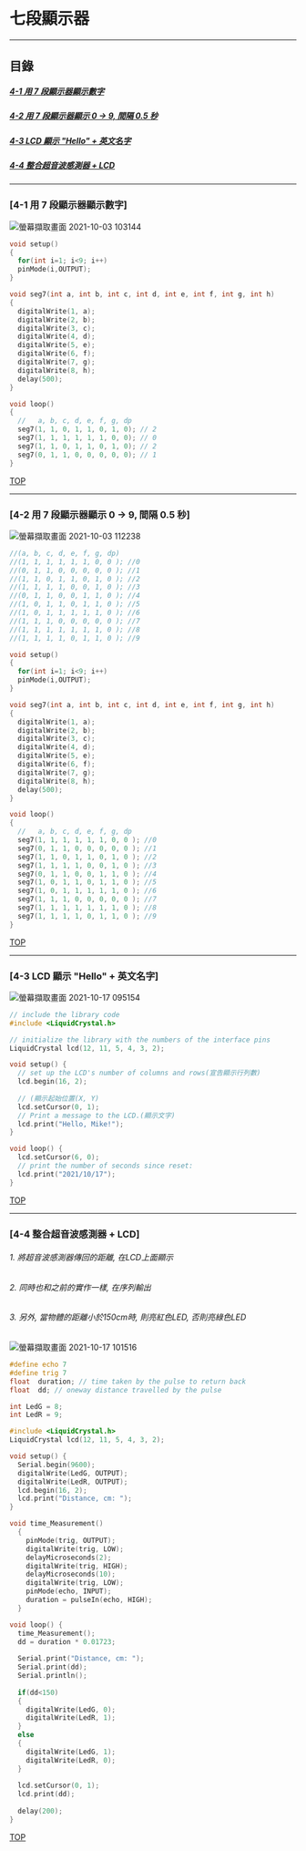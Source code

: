 # 七段顯示器
<a name="000"/>

---
## 目錄
##### [4-1 用 7 段顯示器顯示數字](#001)
##### [4-2 用 7 段顯示器顯示 0 -> 9, 間隔 0.5 秒](#002)
##### [4-3 LCD 顯示 "Hello" + 英文名字](#003)
##### [4-4 整合超音波感測器 + LCD](#004)
---

<a name="001"/>

### [4-1 用 7 段顯示器顯示數字]
![螢幕擷取畫面 2021-10-03 103144](https://user-images.githubusercontent.com/89327055/135737907-645508da-318f-47e3-9707-24c71517873d.png)
````C
void setup()
{
  for(int i=1; i<9; i++)
  pinMode(i,OUTPUT);
}

void seg7(int a, int b, int c, int d, int e, int f, int g, int h)
{
  digitalWrite(1, a);
  digitalWrite(2, b);
  digitalWrite(3, c);
  digitalWrite(4, d);
  digitalWrite(5, e);
  digitalWrite(6, f);
  digitalWrite(7, g);
  digitalWrite(8, h);
  delay(500);
}

void loop()
{
  //   a, b, c, d, e, f, g, dp
  seg7(1, 1, 0, 1, 1, 0, 1, 0); // 2 
  seg7(1, 1, 1, 1, 1, 1, 0, 0); // 0  
  seg7(1, 1, 0, 1, 1, 0, 1, 0); // 2  
  seg7(0, 1, 1, 0, 0, 0, 0, 0); // 1
}
````
[TOP](#000)

---

<a name="002"/>

### [4-2 用 7 段顯示器顯示 0 -> 9, 間隔 0.5 秒]
![螢幕擷取畫面 2021-10-03 112238](https://user-images.githubusercontent.com/89327055/135738225-57501333-e5fd-4122-b314-7783e0a2ac83.png)
````C
//(a, b, c, d, e, f, g, dp)
//(1, 1, 1, 1, 1, 1, 0, 0 ); //0
//(0, 1, 1, 0, 0, 0, 0, 0 ); //1
//(1, 1, 0, 1, 1, 0, 1, 0 ); //2
//(1, 1, 1, 1, 0, 0, 1, 0 ); //3
//(0, 1, 1, 0, 0, 1, 1, 0 ); //4
//(1, 0, 1, 1, 0, 1, 1, 0 ); //5
//(1, 0, 1, 1, 1, 1, 1, 0 ); //6
//(1, 1, 1, 0, 0, 0, 0, 0 ); //7
//(1, 1, 1, 1, 1, 1, 1, 0 ); //8
//(1, 1, 1, 1, 0, 1, 1, 0 ); //9

void setup()
{
  for(int i=1; i<9; i++)
  pinMode(i,OUTPUT);
}

void seg7(int a, int b, int c, int d, int e, int f, int g, int h)
{
  digitalWrite(1, a);
  digitalWrite(2, b);
  digitalWrite(3, c);
  digitalWrite(4, d);
  digitalWrite(5, e);
  digitalWrite(6, f);
  digitalWrite(7, g);
  digitalWrite(8, h);
  delay(500);
}

void loop()
{
  //   a, b, c, d, e, f, g, dp
  seg7(1, 1, 1, 1, 1, 1, 0, 0 ); //0
  seg7(0, 1, 1, 0, 0, 0, 0, 0 ); //1
  seg7(1, 1, 0, 1, 1, 0, 1, 0 ); //2
  seg7(1, 1, 1, 1, 0, 0, 1, 0 ); //3
  seg7(0, 1, 1, 0, 0, 1, 1, 0 ); //4
  seg7(1, 0, 1, 1, 0, 1, 1, 0 ); //5
  seg7(1, 0, 1, 1, 1, 1, 1, 0 ); //6
  seg7(1, 1, 1, 0, 0, 0, 0, 0 ); //7
  seg7(1, 1, 1, 1, 1, 1, 1, 0 ); //8
  seg7(1, 1, 1, 1, 0, 1, 1, 0 ); //9
}
````
[TOP](#000)

---

<a name="003"/>

### [4-3 LCD 顯示 "Hello" + 英文名字]
![螢幕擷取畫面 2021-10-17 095154](https://user-images.githubusercontent.com/89327055/137607284-dd30035d-9032-4d4e-ae9a-f71796ce4d14.png)
````C
// include the library code
#include <LiquidCrystal.h>

// initialize the library with the numbers of the interface pins
LiquidCrystal lcd(12, 11, 5, 4, 3, 2);

void setup() {
  // set up the LCD's number of columns and rows(宣告顯示行列數)
  lcd.begin(16, 2);
  
  // (顯示起始位置(X, Y)
  lcd.setCursor(0, 1);
  // Print a message to the LCD.(顯示文字)
  lcd.print("Hello, Mike!");
}

void loop() {
  lcd.setCursor(6, 0);
  // print the number of seconds since reset:
  lcd.print("2021/10/17");
}
````
[TOP](#000)

---

<a name="004"/>

### [4-4 整合超音波感測器 + LCD]
###### 1. 將超音波感測器傳回的距離, 在LCD上面顯示
###### 2. 同時也和之前的實作一樣, 在序列輸出
###### 3. 另外, 當物體的距離小於150cm時, 則亮紅色LED, 否則亮綠色LED
![螢幕擷取畫面 2021-10-17 101516](https://user-images.githubusercontent.com/89327055/137607823-76122b95-0174-454b-80a1-ff393d3b3fc8.png)
````C
#define echo 7
#define trig 7
float  duration; // time taken by the pulse to return back
float  dd; // oneway distance travelled by the pulse

int LedG = 8;
int LedR = 9;

#include <LiquidCrystal.h>
LiquidCrystal lcd(12, 11, 5, 4, 3, 2);

void setup() {
  Serial.begin(9600);
  digitalWrite(LedG, OUTPUT);
  digitalWrite(LedR, OUTPUT);
  lcd.begin(16, 2);
  lcd.print("Distance, cm: ");
}

void time_Measurement()
  { 
    pinMode(trig, OUTPUT);
    digitalWrite(trig, LOW);
    delayMicroseconds(2);  
    digitalWrite(trig, HIGH);
    delayMicroseconds(10);
    digitalWrite(trig, LOW);
    pinMode(echo, INPUT);  
    duration = pulseIn(echo, HIGH);
  }

void loop() {
  time_Measurement();
  dd = duration * 0.01723;
  
  Serial.print("Distance, cm: ");
  Serial.print(dd);
  Serial.println();
  
  if(dd<150)
  {
    digitalWrite(LedG, 0);
    digitalWrite(LedR, 1);
  }
  else
  {
    digitalWrite(LedG, 1);
    digitalWrite(LedR, 0);    
  }
  
  lcd.setCursor(0, 1);
  lcd.print(dd);
  
  delay(200); 
}
````

[TOP](#000)
